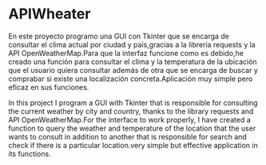 # APIWheater

En este proyecto programo una GUI con Tkinter que se encarga de consultar el clima actual por ciudad y país,gracias a la librería requests y la API OpenWeatherMap.Para que la interfaz funcione como es debido,he creado una función para consultar el clima y la temperatura de la ubicación que el usuario quiera consultar además de otra que se encarga de buscar y comprabar si existe una localización concreta.Aplicación muy simple pero eficaz en sus funciones. 

In this project I program a GUI with Tkinter that is responsible for consulting the current weather by city and country, thanks to the library requests and API OpenWeatherMap.For the interface to work properly, I have created a function to query the weather and temperature of the location that the user wants to consult in addition to another that is responsible for search and check if there is a particular location.very simple but effective application in its functions.
